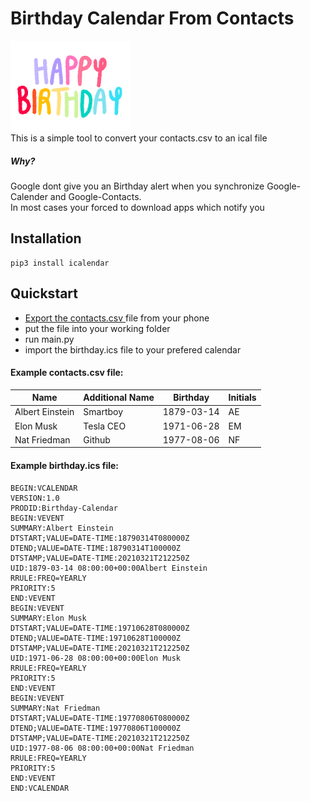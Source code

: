# Birthday Calendar From Contacts
<img src="https://github.com/Domepo/BirthdayCalendarFromContacts/blob/main/example/happy_birthday.gif" alt="https://pixabay.com/de/photos/portrait-kind-h%C3%A4nde-verstecken-317041/" width="192" height="144"><br>
This is a simple tool to convert your contacts.csv to an ical file <br>
##### Why?
Google dont give you an Birthday alert when you synchronize Google-Calender and Google-Contacts. <br>
In most cases your forced to download apps which notify you<br>


## Installation
```pip
pip3 install icalendar
```
## Quickstart
- [Export the contacts.csv ](https://support.google.com/contacts/answer/7199294?co=GENIE.Platform=Desktop&hl=en#:~:text=Export%20contacts&text=Go%20to%20Google%20Contacts.&text=click%20More%20actions-,Export.,save%20your%20file,%20click%20Export.) file from your phone
- put the file into your working folder
- run main.py
- import the birthday.ics file to your prefered calendar

#### Example contacts.csv file:
| Name            | Additional Name | Birthday   | Initials |
|-----------------|-----------------|------------|----------|
| Albert Einstein | Smartboy        | 1879-03-14 | AE       |
| Elon Musk       | Tesla CEO       | 1971-06-28 | EM       |
| Nat Friedman    | Github          | 1977-08-06 | NF       |

#### Example birthday.ics file:
```ics
BEGIN:VCALENDAR
VERSION:1.0
PRODID:Birthday-Calendar
BEGIN:VEVENT
SUMMARY:Albert Einstein
DTSTART;VALUE=DATE-TIME:18790314T080000Z
DTEND;VALUE=DATE-TIME:18790314T100000Z
DTSTAMP;VALUE=DATE-TIME:20210321T212250Z
UID:1879-03-14 08:00:00+00:00Albert Einstein
RRULE:FREQ=YEARLY
PRIORITY:5
END:VEVENT
BEGIN:VEVENT
SUMMARY:Elon Musk
DTSTART;VALUE=DATE-TIME:19710628T080000Z
DTEND;VALUE=DATE-TIME:19710628T100000Z
DTSTAMP;VALUE=DATE-TIME:20210321T212250Z
UID:1971-06-28 08:00:00+00:00Elon Musk
RRULE:FREQ=YEARLY
PRIORITY:5
END:VEVENT
BEGIN:VEVENT
SUMMARY:Nat Friedman
DTSTART;VALUE=DATE-TIME:19770806T080000Z
DTEND;VALUE=DATE-TIME:19770806T100000Z
DTSTAMP;VALUE=DATE-TIME:20210321T212250Z
UID:1977-08-06 08:00:00+00:00Nat Friedman
RRULE:FREQ=YEARLY
PRIORITY:5
END:VEVENT
END:VCALENDAR
```

